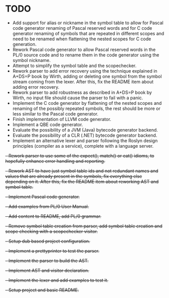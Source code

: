 # TODO

- Add support for alias or nickname in the symbol table to allow for Pascal code generator renaming of Pascal reserved words and for C code generator renaming of symbols that are repeated in different scopes and need to be renamed when flattening the nested scopes for C code generation.
- Rework Pascal code generator to allow Pascal reserved words in the PL/0 source code and to rename them in the code generator using the symbol nickname.
- Attempt to simplify the symbol table and the scopechecker.
- Rework parser to add error recovery using the technique explained in A+DS=P book by Wirth, adding or deleting one symbol from the symbol stream coming from the lexer. After this, fix the README item about adding error recovery.
- Rework parser to add robustness as described in A+DS=P book by Wirth, no input file should cause the parser to fail with a panic.
- Implement the C code generator by flattening of the nested scopes and renaming of the possibly repeated symbols, the rest should be more or less similar to the Pascal code generator.
- Finish implementation of LLVM code generator.
- Implement a QBE code generator.
- Evaluate the possibility of a JVM (Java) bytecode generator backend.
- Evaluate the possibility of a CLR (.NET) bytecode generator backend.
- Implement an alternative lexer and parser following the Roslyn design principles (compiler as a service), complete with a language server.

~~- Rework parser to use some of the expect(), match() or eat() idioms, to hopefully enhance error handling and reporting.~~

~~- Rework AST to have just symbol table ids and not redundant names and values that are already present in the symbols, fix everything else depending on it. After this, fix the README item about reworking AST and symbol table.~~

~~- Implement Pascal code generator.~~

~~- Add examples from PL/0 User Manual.~~

~~- Add content to README, add PL/0 grammar.~~

~~- Remove symbol table creation from parser, add symbol table creation and scope checking with a scopechecker visitor.~~

~~- Setup dub based project configuration.~~

~~- Implement a prettyprinter to test the parser.~~

~~- Implement the parser to build the AST.~~

~~- Implement AST and visitor declaration.~~

~~- Implement the lexer and add examples to test it.~~

~~- Setup project and basic README.~~
